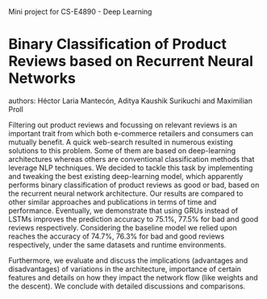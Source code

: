 Mini project for CS-E4890 - Deep Learning

# Binary Classification of Product Reviews based on Recurrent Neural Networks

authors: Héctor Laria Mantecón, Aditya Kaushik Surikuchi and Maximilian Proll

Filtering out product reviews and focussing on relevant reviews is an important trait from which both e-commerce retailers and consumers can mutually benefit.
A quick web-search resulted in numerous existing solutions to this problem. Some of them are based on deep-learning architectures whereas others are conventional classification methods that leverage NLP techniques. We decided to tackle this task by implementing and tweaking the best existing deep-learning model, which apparently performs binary classification of product reviews as good or bad, based on the recurrent neural network architecture. Our results are compared to other similar approaches and publications in terms of time and performance. Eventually, we demonstrate that using GRUs instead of LSTMs improves the prediction accuracy to 75.1%, 77.5% for bad and good reviews respectively. Considering the baseline model we relied upon reaches the accuracy of 74.7%, 76.3% for bad and good reviews respectively, under the same datasets and runtime environments.

Furthermore, we evaluate and discuss the implications (advantages and disadvantages) of variations in the architecture, importance of certain features and details on how they impact the network flow (like weights and the descent). We conclude with detailed discussions and comparisons.
